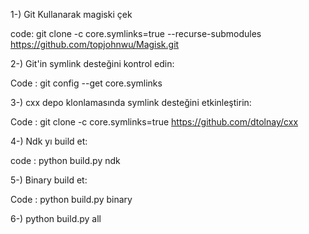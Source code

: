 1-) Git Kullanarak magiski çek 

code:
git clone -c core.symlinks=true --recurse-submodules https://github.com/topjohnwu/Magisk.git

2-) Git'in symlink desteğini kontrol edin:

Code : 
git config --get core.symlinks

3-) cxx depo klonlamasında symlink desteğini etkinleştirin:

Code : 
git clone -c core.symlinks=true https://github.com/dtolnay/cxx

4-) Ndk yı build et:

code : 
python build.py ndk

5-) Binary build et:

Code : 
python build.py binary

6-) python build.py all
